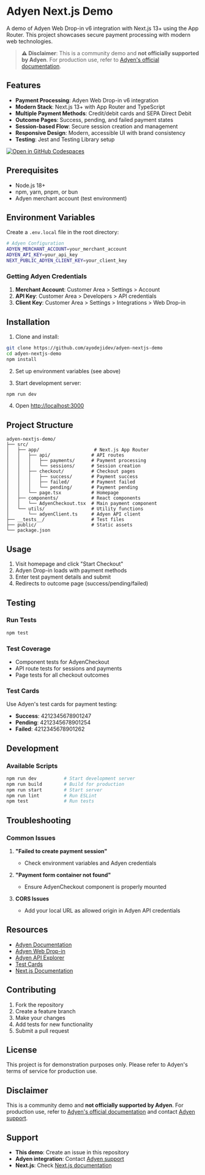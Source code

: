 # Adyen Next.js Demo

A demo of Adyen Web Drop-in v6 integration with Next.js 13+ using the App Router. This project showcases secure payment processing with modern web technologies.

> **⚠️ Disclaimer**: This is a community demo and **not officially supported by Adyen**. For production use, refer to [Adyen's official documentation](https://docs.adyen.com/).

## Features

- **Payment Processing**: Adyen Web Drop-in v6 integration
- **Modern Stack**: Next.js 13+ with App Router and TypeScript
- **Multiple Payment Methods**: Credit/debit cards and SEPA Direct Debit
- **Outcome Pages**: Success, pending, and failed payment states
- **Session-based Flow**: Secure session creation and management
- **Responsive Design**: Modern, accessible UI with brand consistency
- **Testing**: Jest and Testing Library setup

[![Open in GitHub Codespaces](https://github.com/codespaces/badge.svg)](https://codespaces.new/ayodejidev/adyen-nextjs-demo)


## Prerequisites

- Node.js 18+ 
- npm, yarn, pnpm, or bun
- Adyen merchant account (test environment)

## Environment Variables

Create a `.env.local` file in the root directory:

```bash
# Adyen Configuration
ADYEN_MERCHANT_ACCOUNT=your_merchant_account
ADYEN_API_KEY=your_api_key
NEXT_PUBLIC_ADYEN_CLIENT_KEY=your_client_key
```

### Getting Adyen Credentials

1. **Merchant Account**: Customer Area > Settings > Account
2. **API Key**: Customer Area > Developers > API credentials
3. **Client Key**: Customer Area > Settings > Integrations > Web Drop-in

## Installation

1. Clone and install:
```bash
git clone https://github.com/ayodejidev/adyen-nextjs-demo
cd adyen-nextjs-demo
npm install
```

2. Set up environment variables (see above)

3. Start development server:
```bash
npm run dev
```

4. Open [http://localhost:3000](http://localhost:3000)

## Project Structure

```
adyen-nextjs-demo/
├── src/
│   ├── app/                    # Next.js App Router
│   │   ├── api/               # API routes
│   │   │   ├── payments/      # Payment processing
│   │   │   └── sessions/      # Session creation
│   │   ├── checkout/          # Checkout pages
│   │   │   ├── success/       # Payment success
│   │   │   ├── failed/        # Payment failed
│   │   │   └── pending/       # Payment pending
│   │   └── page.tsx           # Homepage
│   ├── components/            # React components
│   │   └── AdyenCheckout.tsx  # Main payment component
│   └── utils/                 # Utility functions
│       └── adyenClient.ts     # Adyen API client
├── __tests__/                 # Test files
├── public/                    # Static assets
└── package.json
```

## Usage

1. Visit homepage and click "Start Checkout"
2. Adyen Drop-in loads with payment methods
3. Enter test payment details and submit
4. Redirects to outcome page (success/pending/failed)

## Testing

### Run Tests
```bash
npm test
```

### Test Coverage
- Component tests for AdyenCheckout
- API route tests for sessions and payments
- Page tests for all checkout outcomes

### Test Cards
Use Adyen's test cards for payment testing:
- **Success**: 4212345678901247
- **Pending**: 4212345678901254
- **Failed**: 4212345678901262

## Development

### Available Scripts

```bash
npm run dev          # Start development server
npm run build        # Build for production
npm run start        # Start server
npm run lint         # Run ESLint
npm test             # Run tests
```

## Troubleshooting

### Common Issues

1. **"Failed to create payment session"**
   - Check environment variables and Adyen credentials

2. **"Payment form container not found"**
   - Ensure AdyenCheckout component is properly mounted

3. **CORS Issues**
   - Add your local URL as allowed origin in Adyen API credentials

## Resources

- [Adyen Documentation](https://docs.adyen.com/)
- [Adyen Web Drop-in](https://docs.adyen.com/online-payments/web-drop-in)
- [Adyen API Explorer](https://docs.adyen.com/api-explorer/)
- [Test Cards](https://docs.adyen.com/development-resources/test-cards)
- [Next.js Documentation](https://nextjs.org/docs)

## Contributing

1. Fork the repository
2. Create a feature branch
3. Make your changes
4. Add tests for new functionality
5. Submit a pull request

## License

This project is for demonstration purposes only. Please refer to Adyen's terms of service for production use.

## Disclaimer

This is a community demo and **not officially supported by Adyen**. For production use, refer to [Adyen's official documentation](https://docs.adyen.com/) and contact [Adyen support](https://support.adyen.com/).

## Support

- **This demo**: Create an issue in this repository
- **Adyen integration**: Contact [Adyen support](https://support.adyen.com/)
- **Next.js**: Check [Next.js documentation](https://nextjs.org/docs)
